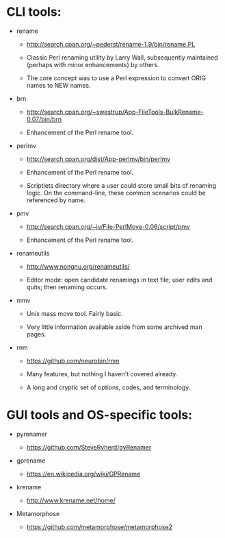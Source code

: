 # CLI tools:

  - rename

    - http://search.cpan.org/~pederst/rename-1.9/bin/rename.PL

    - Classic Perl renaming utility by Larry Wall, subsequently maintained
      (perhaps with minor enhancements) by others.

    - The core concept was to use a Perl expression to convert ORIG names to
      NEW names.

  - brn

    - http://search.cpan.org/~swestrup/App-FileTools-BulkRename-0.07/bin/brn

    - Enhancement of the Perl rename tool.

  - perlmv

    - http://search.cpan.org/dist/App-perlmv/bin/perlmv

    - Enhancement of the Perl rename tool.

    - Scriptlets directory where a user could store small bits of renaming
      logic. On the command-line, these common scenarios could be referenced by
      name.

  - pmv

    - http://search.cpan.org/~jv/File-PerlMove-0.06/script/pmv

    - Enhancement of the Perl rename tool.

  - renameutils

    - http://www.nongnu.org/renameutils/

    - Editor mode: open candidate renamings in text file; user edits and quits;
      then renaming occurs.

  - mmv

    - Unix mass move tool. Fairly basic.

    - Very little information available aside from some archived man pages.

  - rnm

    - https://github.com/neurobin/rnm

    - Many features, but nothing I haven't covered already.

    - A long and cryptic set of options, codes, and terminology.


# GUI tools and OS-specific tools:

  - pyrenamer

    - https://github.com/SteveRyherd/pyRenamer

  - gprename

    - https://en.wikipedia.org/wiki/GPRename

  - krename

    - http://www.krename.net/home/

  - Metamorphose

    - https://github.com/metamorphose/metamorphose2


